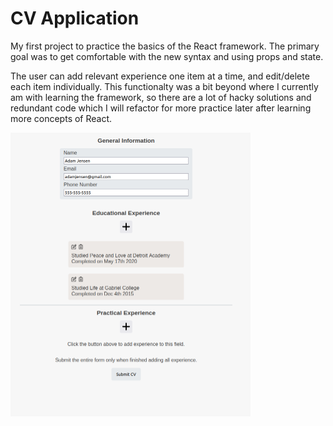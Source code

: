 # CV Application

My first project to practice the basics of the React framework. The primary goal was to get comfortable with the new syntax and using props and state.

The user can add relevant experience one item at a time, and edit/delete each item individually. This functionalty was a bit beyond where I currently am with learning the framework, so there are a lot of hacky solutions and redundant code which I will refactor for more practice later after learning more concepts of React. 


<img src="/public/screenshot.png" alt="Screenshot of CV Application" title="Screenshot of CV Application" height="454" width="384">